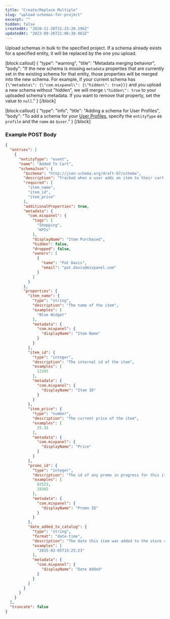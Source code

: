 ```yaml
---
title: "Create/Replace Multiple"
slug: "upload-schemas-for-project"
excerpt: ""
hidden: false
createdAt: "2020-11-20T21:23:20.196Z"
updatedAt: "2023-09-26T21:06:38.963Z"
---
```


Upload schemas in bulk to the specified project. If a schema already exists for a specified entity, it will be replaced by the one you upload.

[block:callout] {
 "type": "warning",
 "title": "Metadata merging behavior",
 "body": "If the new schema is missing `metadata` properties that are currently set in the existing schema for that entity, those properties will be merged into the new schema. For example, if your current schema has `{\"metadata\": {\"com.mixpanel\": {\"hidden\": true}}}` and you upload a new schema without \"hidden\", we will merge `\"hidden\": true` to your uploaded schema's metadata. If you want to remove that property, set the value to `null`."
} [/block]

[block:callout] {
 "type": "info",
 "title": "Adding a schema for User Profiles",
 "body": "To add a schema for your [User Profiles](https://help.mixpanel.com/hc/en-us/articles/115004501966-User-Profiles), specify the `entityType` as `profile` and the `name` as `$user`."
} [/block]

### Example POST Body
```json
{
  "entries": [
    {
      "entityType": "event",
      "name": "Added To Cart",
      "schemaJson": {
        "$schema": "http://json-schema.org/draft-07/schema",
        "description": "Tracked when a user adds an item to their cart.",
        "required": [
          "item_name",
          "item_id",
          "item_price"
        ],
        "additionalProperties": true,
        "metadata": {
          "com.mixpanel": {
            "tags": [
              "Shopping",
              "KPIs"
            ],
            "displayName": "Item Purchased",
            "hidden": false,
            "dropped": false,
            "owners": [
              {
                "name": "Pat Davis",
                "email": "pat.davis@mixpanel.com"
              }
            ]
          }
        },
        "properties": {
          "item_name": {
            "type": "string",
            "description": "The name of the item",
            "examples": [
              "Blue Widget"
            ],
            "metadata": {
              "com.mixpanel": {
                "displayName": "Item Name"
              }
            }
          },
          "item_id": {
            "type": "integer",
            "description": "The internal id of the item",
            "examples": [
              12345
            ],
            "metadata": {
              "com.mixpanel": {
                "displayName": "Item ID"
              }
            }
          },
          "item_price": {
            "type": "number",
            "description": "The current price of the item",
            "examples": [
              25.35
            ],
            "metadata": {
              "com.mixpanel": {
                "displayName": "Price"
              }
            }
          },
          "promo_id": {
            "type": "integer",
            "description": "The id of any promo in progress for this item",
            "examples": [
              82523,
              18382
            ],
            "metadata": {
              "com.mixpanel": {
                "displayName": "Promo ID"
              }
            }
          },
          "date_added_to_catalog": {
            "type": "string",
            "format": "date-time",
            "description": "The date this item was added to the store catalog",
            "examples": [
              "2015-03-05T15:25:23"
            ],
            "metadata": {
              "com.mixpanel": {
                "displayName": "Date Added"
              }
            }
          }
        }
      }
    }
  ],
  "truncate": false
}
```
